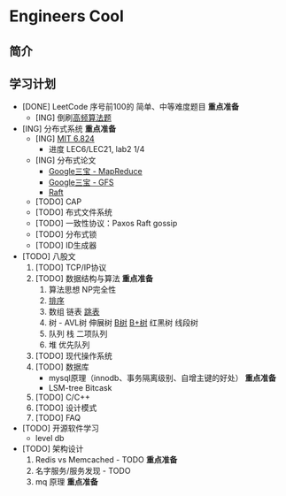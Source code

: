 # Engineers Cool

## 简介

## 学习计划

+ [DONE] LeetCode 序号前100的 简单、中等难度题目 **重点准备**
    + [ING] 倒刷[高频算法题](https://zhuanlan.zhihu.com/p/386929820)
+ [ING] 分布式系统 **重点准备**
    + [ING] [MIT 6.824](https://pdos.csail.mit.edu/6.824/schedule.html)
        + 进度 LEC6/LEC21, lab2 1/4
    + [ING] 分布式论文
        + [Google三宝 - MapReduce](https://engineers.cool/#/pages/Distributed-System/Papers/MapReduce)
        + [Google三宝 - GFS](https://engineers.cool/#/pages/Distributed-System/Papers/GFS)
        + [Raft](https://engineers.cool/#/pages/Distributed-System/Papers/Raft)
    + [TODO] CAP
    + [TODO] 布式文件系统
    + [TODO] 一致性协议：Paxos Raft gossip
    + [TODO] 分布式锁
    + [TODO] ID生成器
+ [TODO] 八股文
    1. [TODO] TCP/IP协议
    2. [TODO] 数据结构与算法 **重点准备**
        1. 算法思想 NP完全性
        2. [排序](https://engineers.cool/#/pages/Stereotyped/Data-Structures-&-Algorithm/sort)
        3. 数组 链表 [跳表](https://engineers.cool/#/pages/Stereotyped/Data-Structures-&-Algorithm/skip_list)
        4. 树 - AVL树 伸展树 [B树](https://engineers.cool/#/pages/Stereotyped/Data-Structures-&-Algorithm/btree) [B+树](https://engineers.cool/#/pages/Stereotyped/Data-Structures-&-Algorithm/b+tree) 红黑树 线段树
        5. 队列 栈 二项队列
        6. 堆 优先队列 
    3. [TODO] 现代操作系统
    4. [TODO] 数据库
        + mysql原理（innodb、事务隔离级别、自增主键的好处） **重点准备**
        + LSM-tree Bitcask
    5. [TODO] C/C\+\+
    6. [TODO] 设计模式
    7. [TODO] FAQ
+ [TODO] 开源软件学习
    + level db
+ [TODO] 架构设计
    1. Redis vs Memcached - TODO **重点准备**
    2. 名字服务/服务发现 - TODO
    3. mq 原理 **重点准备**
